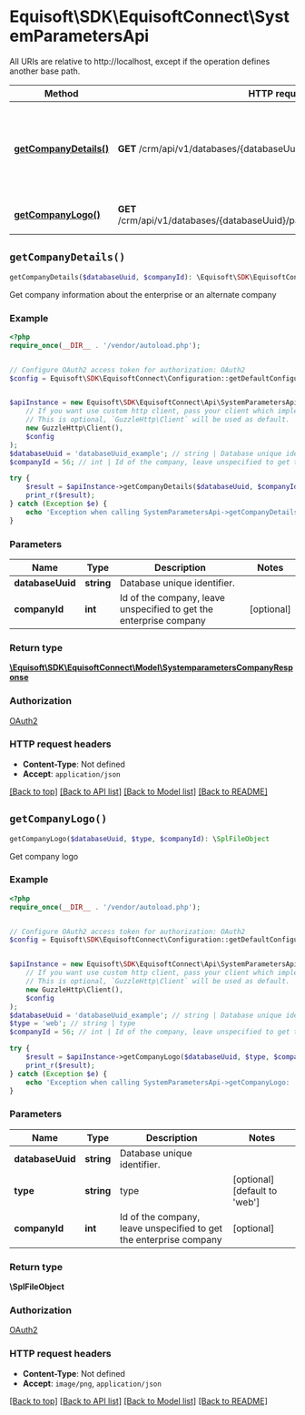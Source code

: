 # Equisoft\SDK\EquisoftConnect\SystemParametersApi

All URIs are relative to http://localhost, except if the operation defines another base path.

| Method | HTTP request | Description |
| ------------- | ------------- | ------------- |
| [**getCompanyDetails()**](SystemParametersApi.md#getCompanyDetails) | **GET** /crm/api/v1/databases/{databaseUuid}/parameters/account/company | Get company information about the enterprise or an alternate company |
| [**getCompanyLogo()**](SystemParametersApi.md#getCompanyLogo) | **GET** /crm/api/v1/databases/{databaseUuid}/parameters/account/company/logo | Get company logo |


## `getCompanyDetails()`

```php
getCompanyDetails($databaseUuid, $companyId): \Equisoft\SDK\EquisoftConnect\Model\SystemparametersCompanyResponse
```

Get company information about the enterprise or an alternate company

### Example

```php
<?php
require_once(__DIR__ . '/vendor/autoload.php');


// Configure OAuth2 access token for authorization: OAuth2
$config = Equisoft\SDK\EquisoftConnect\Configuration::getDefaultConfiguration()->setAccessToken('YOUR_ACCESS_TOKEN');


$apiInstance = new Equisoft\SDK\EquisoftConnect\Api\SystemParametersApi(
    // If you want use custom http client, pass your client which implements `GuzzleHttp\ClientInterface`.
    // This is optional, `GuzzleHttp\Client` will be used as default.
    new GuzzleHttp\Client(),
    $config
);
$databaseUuid = 'databaseUuid_example'; // string | Database unique identifier.
$companyId = 56; // int | Id of the company, leave unspecified to get the enterprise company

try {
    $result = $apiInstance->getCompanyDetails($databaseUuid, $companyId);
    print_r($result);
} catch (Exception $e) {
    echo 'Exception when calling SystemParametersApi->getCompanyDetails: ', $e->getMessage(), PHP_EOL;
}
```

### Parameters

| Name | Type | Description  | Notes |
| ------------- | ------------- | ------------- | ------------- |
| **databaseUuid** | **string**| Database unique identifier. | |
| **companyId** | **int**| Id of the company, leave unspecified to get the enterprise company | [optional] |

### Return type

[**\Equisoft\SDK\EquisoftConnect\Model\SystemparametersCompanyResponse**](../Model/SystemparametersCompanyResponse.md)

### Authorization

[OAuth2](../../README.md#OAuth2)

### HTTP request headers

- **Content-Type**: Not defined
- **Accept**: `application/json`

[[Back to top]](#) [[Back to API list]](../../README.md#endpoints)
[[Back to Model list]](../../README.md#models)
[[Back to README]](../../README.md)

## `getCompanyLogo()`

```php
getCompanyLogo($databaseUuid, $type, $companyId): \SplFileObject
```

Get company logo

### Example

```php
<?php
require_once(__DIR__ . '/vendor/autoload.php');


// Configure OAuth2 access token for authorization: OAuth2
$config = Equisoft\SDK\EquisoftConnect\Configuration::getDefaultConfiguration()->setAccessToken('YOUR_ACCESS_TOKEN');


$apiInstance = new Equisoft\SDK\EquisoftConnect\Api\SystemParametersApi(
    // If you want use custom http client, pass your client which implements `GuzzleHttp\ClientInterface`.
    // This is optional, `GuzzleHttp\Client` will be used as default.
    new GuzzleHttp\Client(),
    $config
);
$databaseUuid = 'databaseUuid_example'; // string | Database unique identifier.
$type = 'web'; // string | type
$companyId = 56; // int | Id of the company, leave unspecified to get the enterprise company

try {
    $result = $apiInstance->getCompanyLogo($databaseUuid, $type, $companyId);
    print_r($result);
} catch (Exception $e) {
    echo 'Exception when calling SystemParametersApi->getCompanyLogo: ', $e->getMessage(), PHP_EOL;
}
```

### Parameters

| Name | Type | Description  | Notes |
| ------------- | ------------- | ------------- | ------------- |
| **databaseUuid** | **string**| Database unique identifier. | |
| **type** | **string**| type | [optional] [default to &#39;web&#39;] |
| **companyId** | **int**| Id of the company, leave unspecified to get the enterprise company | [optional] |

### Return type

**\SplFileObject**

### Authorization

[OAuth2](../../README.md#OAuth2)

### HTTP request headers

- **Content-Type**: Not defined
- **Accept**: `image/png`, `application/json`

[[Back to top]](#) [[Back to API list]](../../README.md#endpoints)
[[Back to Model list]](../../README.md#models)
[[Back to README]](../../README.md)
